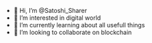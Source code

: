 - 👋 Hi, I’m @Satoshi_Sharer
- 👀 I’m interested in digital world
- 🌱 I’m currently learning about all usefull things
- 💞️ I’m looking to collaborate on blockchain
